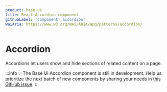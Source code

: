 ```yaml
---
product: base-ui
title: React Accordion component
githubLabel: 'component: accordion'
waiAria: https://www.w3.org/WAI/ARIA/apg/patterns/accordion/
---
```


# Accordion

<p class="description">Accordions let users show and hide sections of related content on a page.</p>

:::info
💡 The Base UI Accordion component is still in development.
Help us prioritize the next batch of new components by sharing your needs in [this GitHub issue](https://github.com/mui/material-ui/issues/27170).
:::
